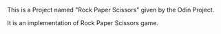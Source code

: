 This is a Project named "Rock Paper Scissors" given by the Odin Project.

It is an implementation of Rock Paper Scissors game.